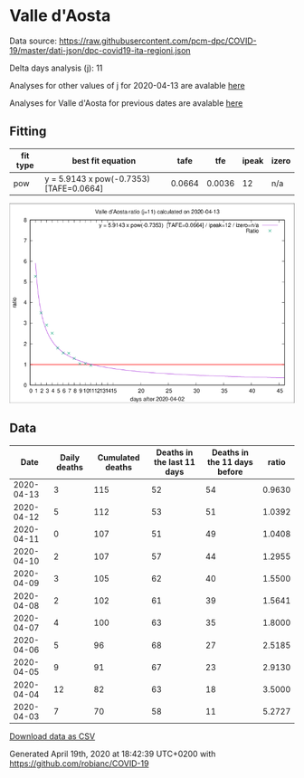 # Valle d'Aosta

Data source: https://raw.githubusercontent.com/pcm-dpc/COVID-19/master/dati-json/dpc-covid19-ita-regioni.json

Delta days analysis (j): 11

Analyses for other values of j for 2020-04-13 are avalable [here](../2020-04-13/README.md)

Analyses for Valle d'Aosta for previous dates are avalable [here](../README.md)

## Fitting 
|fit type|best fit equation|tafe|tfe|ipeak|izero|
|-------|-----|--------|------|---|---|
|pow|y = 5.9143 x pow(-0.7353)  [TAFE=0.0664]|0.0664|0.0036|12|n/a|

![Plot](COVID-19_valle_d'aosta_j11_2020-04-13.png)

## Data
|Date|Daily deaths|Cumulated deaths|Deaths in the last 11 days|Deaths in the 11 days before|ratio|
|----|----------|-----------|-------|--------------------|-----|
|2020-04-13|3|115|52|54|0.9630|
|2020-04-12|5|112|53|51|1.0392|
|2020-04-11|0|107|51|49|1.0408|
|2020-04-10|2|107|57|44|1.2955|
|2020-04-09|3|105|62|40|1.5500|
|2020-04-08|2|102|61|39|1.5641|
|2020-04-07|4|100|63|35|1.8000|
|2020-04-06|5|96|68|27|2.5185|
|2020-04-05|9|91|67|23|2.9130|
|2020-04-04|12|82|63|18|3.5000|
|2020-04-03|7|70|58|11|5.2727|

[Download data as CSV](COVID-19_valle_d'aosta_j11_2020-04-13.csv)

Generated April 19th, 2020 at 18:42:39 UTC+0200 with https://github.com/robianc/COVID-19

